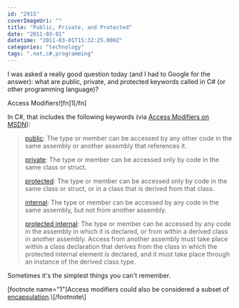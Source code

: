 ```yaml
---
id: "2915"
coverImageUri: ""
title: "Public, Private, and Protected"
date: "2011-03-01"
datetime: "2011-03-01T15:32:25.000Z"
categories: "technology"
tags: ".net,c#,programming"
---
```


I was asked a really good question today (and I had to Google for the answer): what are public, private, and protected keywords called in C# (or other programming language)?

Access Modifiers!\[fn\]1\[/fn\]

In C#, that includes the following keywords (via [Access Modifiers on MSDN](http://msdn.microsoft.com/en-us/library/ms173121.aspx)):

> [public](http://msdn.microsoft.com/en-us/library/yzh058ae.aspx): The type or member can be accessed by any other code in the same assembly or another assembly that references it.
> 
> [private](http://msdn.microsoft.com/en-us/library/st6sy9xe.aspx): The type or member can be accessed only by code in the same class or struct.
> 
> [protected](http://msdn.microsoft.com/en-us/library/bcd5672a.aspx): The type or member can be accessed only by code in the same class or struct, or in a class that is derived from that class.
> 
> [internal](http://msdn.microsoft.com/en-us/library/7c5ka91b.aspx): The type or member can be accessed by any code in the same assembly, but not from another assembly.
> 
> [protected internal](http://social.msdn.microsoft.com/forums/en-US/csharplanguage/thread/135f6582-7144-496d-a35b-be9ec90f8332): The type or member can be accessed by any code in the assembly in which it is declared, or from within a derived class in another assembly. Access from another assembly must take place within a class declaration that derives from the class in which the protected internal element is declared, and it must take place through an instance of the derived class type.

Sometimes it's the simplest things you can't remember.

\[footnote name="1"\]Access modifiers could also be considered a subset of [encapsulation](http://en.wikipedia.org/wiki/Encapsulation_(object-oriented_programming)).\[/footnote\]
